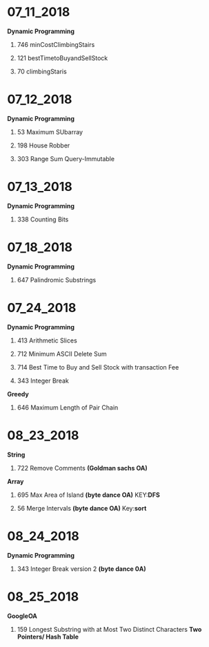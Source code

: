 # 07_11_2018

**Dynamic Programming**

1. 746 minCostClimbingStairs

2. 121 bestTimetoBuyandSellStock

3. 70 climbingStaris

# 07_12_2018

**Dynamic Programming**

1. 53 Maximum SUbarray

2. 198 House Robber

3. 303 Range Sum Query-Immutable

# 07_13_2018

**Dynamic Programming**

1. 338 Counting Bits

# 07_18_2018

**Dynamic Programming**

1. 647 Palindromic Substrings

# 07_24_2018

**Dynamic Programming**

1. 413 Arithmetic Slices

2. 712 Minimum ASCII Delete Sum

3. 714 Best Time to Buy and Sell Stock with transaction Fee

4. 343 Integer Break

**Greedy**

1. 646 Maximum Length of Pair Chain

# 08_23_2018

**String**

1. 722 Remove Comments **(Goldman sachs OA)**

**Array**

1. 695 Max Area of Island **(byte dance OA)** KEY:**DFS**

2. 56 Merge Intervals **(byte dance OA)** Key:**sort**

# 08_24_2018

**Dynamic Programming**

1. 343 Integer Break version 2 **(byte dance 0A)**

# 08_25_2018

**GoogleOA**

1. 159 Longest Substring with at Most Two Distinct Characters **Two Pointers/ Hash Table**
